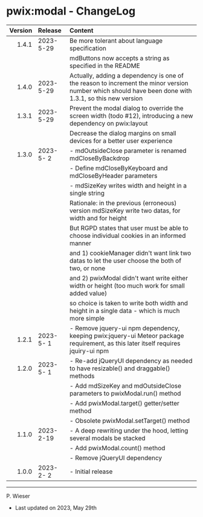 # pwix:modal - ChangeLog

| Version | Release    | Content |
| ---:    | :---       | :---    |
| 1.4.1   | 2023- 5-29 | Be more tolerant about language specification |
|         |            | mdButtons now accepts a string as specified in the README |
| 1.4.0   | 2023- 5-29 | Actually, adding a dependency is one of the reason to increment the minor version number which should have been done with 1.3.1, so this new version |
| 1.3.1   | 2023- 5-29 | Prevent the modal dialog to override the screen width (todo #12), introducing a new dependency on pwix:layout |
|         |            | Decrease the dialog margins on small devices for a better user experience |
| 1.3.0   | 2023- 5- 2 | - mdOutsideClose parameter is renamed mdCloseByBackdrop |
|         |            | - Define mdCloseByKeyboard and mdCloseByHeader parameters |
|         |            | - mdSizeKey writes width and height in a single string |
|         |            |   Rationale: in the previous (erroneous) version mdSizeKey write two datas, for width and for height |
|         |            |   But RGPD states that user must be able to choose individual cookies in an informed manner |
|         |            |   and 1) cookieManager didn't want link two datas to let the user choose the both of two, or none |
|         |            |   and 2) pwixModal didn't want write either width or height (too much work for small added value) |
|         |            |   so choice is taken to write both width and height in a single data - which is much more simple |
| 1.2.1   | 2023- 5- 1 | - Remove jquery-ui npm dependency, keeping pwix:jquery-ui Meteor package requirement, as this later itself requires jquiry-ui npm |
| 1.2.0   | 2023- 5- 1 | - Re-add jQueryUI dependency as needed to have resizable() and draggable() methods |
|         |            | - Add mdSizeKey and mdOutsideClose parameters to pwixModal.run() method |
|         |            | - Add pwixModal.target() getter/setter method |
|         |            | - Obsolete pwixModal.setTarget() method |
| 1.1.0   | 2023- 2-19 | - A deep rewriting under the hood, letting several modals be stacked |
|         |            | - Add pwixModal.count() method |
|         |            | - Remove jQueryUI dependency |
| 1.0.0   | 2023- 2- 2 | - Initial release |

---
P. Wieser
- Last updated on 2023, May 29th

